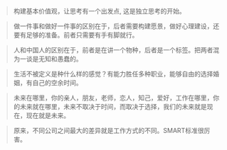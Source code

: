 >构建基本价值观，让思考有一个出发点, 这是独立思考的开始。

>做一件事和做好一件事的区别在于，后者需要构建愿景，做好心理建设，还要有足够的准备。前者只需要有手有脚就行。

>人和中国人的区别在于，前者是在讲一个物种，后者是一个标签。把两者混为一谈是无知和愚蠢的。

>生活不被定义是种什么样的感觉？有能力胜任多种职业，能够自由的选择婚姻，有自己的空余时间。

>未来在哪里，你的亲人，朋友，老师，恋人，知己，爱好，工作在哪里，你的未来就在哪里，未来不取决于时间，而取决于选择，我们的未来就是现在，现在就是未来。

>原来，不同公司之间最大的差异就是工作方式的不同。SMART标准很厉害。
